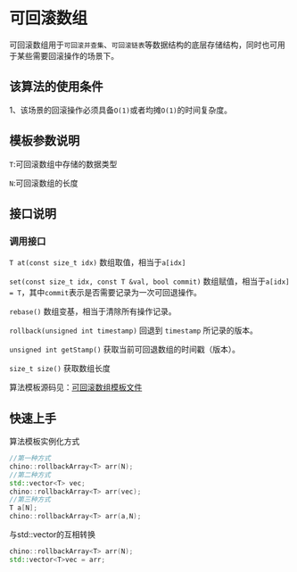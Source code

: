 <!--
 * @Author: winterzz1 1002658987@qq.com
 * @Date: 2023-10-01 21:41:51
 * @LastEditors: winterzz1 1002658987@qq.com
 * @LastEditTime: 2023-10-15 14:36:59
 * @FilePath: /chino-acm-template/tutorial/rollbackArray/README.md
 * @Description: 可回退数组教程
-->
# 可回滚数组

可回滚数组用于`可回滚并查集`、`可回滚链表`等数据结构的底层存储结构，同时也可用于某些需要回滚操作的场景下。

 ## 该算法的使用条件

1、该场景的回滚操作必须具备`O(1)`或者均摊`O(1)`的时间复杂度。

## 模板参数说明

`T`:可回滚数组中存储的数据类型

`N`:可回滚数组的长度

## 接口说明

### 调用接口

`T at(const size_t idx)` 数组取值，相当于`a[idx]`

`set(const size_t idx, const T &val, bool commit)` 数组赋值，相当于`a[idx] = T`，其中`commit`表示是否需要记录为一次可回退操作。
       
`rebase()` 数组变基，相当于清除所有操作记录。

`rollback(unsigned int timestamp)` 回退到 `timestamp` 所记录的版本。

`unsigned int getStamp()` 获取当前可回退数组的时间戳（版本）。

`size_t size()` 获取数组长度

算法模板源码见：[可回滚数组模板文件](../../template/dataStructure/rollbackArray.h) 

## 快速上手

算法模板实例化方式

```c++
//第一种方式
chino::rollbackArray<T> arr(N);
//第二种方式
std::vector<T> vec;
chino::rollbackArray<T> arr(vec);
//第三种方式
T a[N];
chino::rollbackArray<T> arr(a,N);
```

与std::vector的互相转换

```c++
chino::rollbackArray<T> arr(N);
std::vector<T>vec = arr;
```